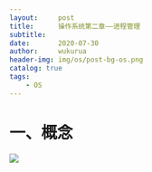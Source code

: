 ```yaml
---
layout:     post
title:      操作系统第二章——进程管理
subtitle:   
date:       2020-07-30
author:     wukurua
header-img: img/os/post-bg-os.png
catalog: true
tags:
    - OS
---
```


# 一、概念



![](https://cdn.jsdelivr.net/gh/wukurua/cloudimg@master/img/20200729222715.png)